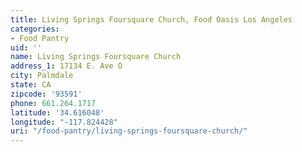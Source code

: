 ```yaml
---
title: Living Springs Foursquare Church, Food Oasis Los Angeles
categories:
- Food Pantry
uid: ''
name: Living Springs Foursquare Church
address_1: 17134 E. Ave O
city: Palmdale
state: CA
zipcode: '93591'
phone: 661.264.1717
latitude: '34.616048'
longitude: "-117.824428"
uri: "/food-pantry/living-springs-foursquare-church/"
---
```


